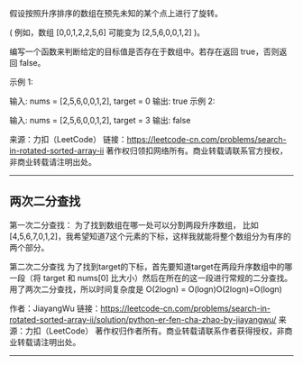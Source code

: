 假设按照升序排序的数组在预先未知的某个点上进行了旋转。

( 例如，数组 [0,0,1,2,2,5,6] 可能变为 [2,5,6,0,0,1,2] )。

编写一个函数来判断给定的目标值是否存在于数组中。若存在返回 true，否则返回 false。

示例 1:

输入: nums = [2,5,6,0,0,1,2], target = 0
输出: true
示例 2:

输入: nums = [2,5,6,0,0,1,2], target = 3
输出: false

来源：力扣（LeetCode）
链接：https://leetcode-cn.com/problems/search-in-rotated-sorted-array-ii
著作权归领扣网络所有。商业转载请联系官方授权，非商业转载请注明出处。

----

## 两次二分查找

第一次二分查找：
为了找到数组在哪一处可以分割两段升序数组，
比如 [4,5,6,7,0,1,2]，我希望知道7这个元素的下标，这样我就能将整个数组分为有序的两个部分。

第二次二分查找
为了找到target的下标，首先要知道target在两段升序数组中的哪一段（将 target 和 nums[0] 比大小）然后在所在的这一段进行常规的二分查找。
用了两次二分查找，所以时间复杂度是 O(2logn) = O(logn)O(2logn)=O(logn)

作者：JiayangWu
链接：https://leetcode-cn.com/problems/search-in-rotated-sorted-array-ii/solution/python-er-fen-cha-zhao-by-jiayangwu/
来源：力扣（LeetCode）
著作权归作者所有。商业转载请联系作者获得授权，非商业转载请注明出处。

----